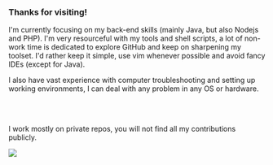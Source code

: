 ### Thanks for visiting!


<div>
  <p> I'm currently focusing on my back-end skills (mainly Java, but also Nodejs and PHP). I'm very resourceful with my tools and shell scripts, a lot of non-work time is dedicated to explore GitHub and keep on sharpening my toolset. I'd rather keep it simple, use vim whenever possible and avoid fancy IDEs (except for Java).</p>
  <p> I also have vast experience with computer troubleshooting and setting up working environments, I can deal with any problem in any OS or hardware. </p>
  <br><br>
    <p> I work mostly on private repos, you will not find all my contributions publicly. </p>
  <div>
  <img  align="left" src="https://github-readme-stats.vercel.app/api?username=kam92&hide=stars,prs&show_icons=true&include_all_commits=true&count_private=true&langs_count=10e" />
</div>
